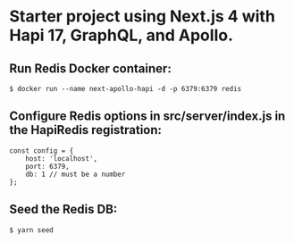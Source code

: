 # Starter project using Next.js 4 with Hapi 17, GraphQL, and Apollo.

## Run Redis Docker container:
```
$ docker run --name next-apollo-hapi -d -p 6379:6379 redis
```
## Configure Redis options in src/server/index.js in the HapiRedis registration:
```
const config = {
    host: 'localhost',
    port: 6379,
    db: 1 // must be a number
};
```
## Seed the Redis DB:
```
$ yarn seed
```
